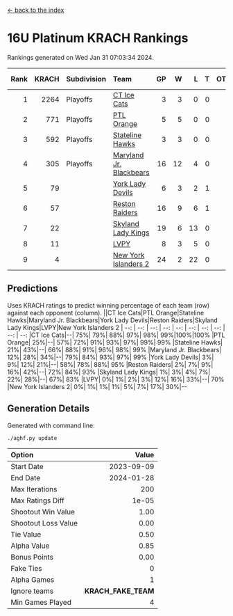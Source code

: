 [<- back to the index](readme.md)
# 16U Platinum KRACH Rankings
Rankings generated on Wed Jan 31 07:03:34 2024.

Rank|KRACH|Subdivision|Team|GP|W|L|T|OTW|OTL|SoS|Exp Wins|Win Diff
---:|---:|:---|:---|---:|---:|---:|---:|---:|---:|---:|---:|---:
1|2264|Playoffs|[CT Ice Cats](https://gamesheetstats.com/seasons/3663/teams/140846/schedule)|3|3|0|0|0|0|94|3.8|-0.0
2|771|Playoffs|[PTL Orange](https://gamesheetstats.com/seasons/3663/teams/140842/schedule)|5|5|0|0|0|0|20|5.9|0.0
3|592|Playoffs|[Stateline Hawks](https://gamesheetstats.com/seasons/3663/teams/140840/schedule)|3|3|0|0|0|0|24|3.9|0.0
4|305|Playoffs|[Maryland Jr. Blackbears](https://gamesheetstats.com/seasons/3663/teams/140848/schedule)|16|12|4|0|0|1|467|12.8|-0.0
5|79||[York Lady Devils](https://gamesheetstats.com/seasons/3663/teams/140845/schedule)|6|3|2|1|0|1|78|4.4|0.0
6|57||[Reston Raiders](https://gamesheetstats.com/seasons/3663/teams/140850/schedule)|16|9|6|1|1|0|238|10.4|0.0
7|22||[Skyland Lady Kings](https://gamesheetstats.com/seasons/3663/teams/140849/schedule)|19|6|13|0|2|0|228|6.9|0.0
8|11||[LVPY](https://gamesheetstats.com/seasons/3663/teams/140844/schedule)|8|3|5|0|0|1|80|3.9|0.0
9|4||[New York Islanders 2](https://gamesheetstats.com/seasons/3663/teams/140851/schedule)|24|2|22|0|0|1|250|2.9|0.0

## Predictions
Uses KRACH ratings to predict winning percentage of each team (row) against each opponent (column).
||CT Ice Cats|PTL Orange|Stateline Hawks|Maryland Jr. Blackbears|York Lady Devils|Reston Raiders|Skyland Lady Kings|LVPY|New York Islanders 2
| --: | --: | --: | --: | --: | --: | --: | --: | --: | --: 
|CT Ice Cats|--| 75%| 79%| 88%| 97%| 98%| 99%|100%|100%
|PTL Orange| 25%|--| 57%| 72%| 91%| 93%| 97%| 99%| 99%
|Stateline Hawks| 21%| 43%|--| 66%| 88%| 91%| 96%| 98%| 99%
|Maryland Jr. Blackbears| 12%| 28%| 34%|--| 79%| 84%| 93%| 97%| 99%
|York Lady Devils|  3%|  9%| 12%| 21%|--| 58%| 78%| 88%| 95%
|Reston Raiders|  2%|  7%|  9%| 16%| 42%|--| 72%| 84%| 93%
|Skyland Lady Kings|  1%|  3%|  4%|  7%| 22%| 28%|--| 67%| 83%
|LVPY|  0%|  1%|  2%|  3%| 12%| 16%| 33%|--| 70%
|New York Islanders 2|  0%|  1%|  1%|  1%|  5%|  7%| 17%| 30%|--

## Generation Details

Generated with command line:
```
./aghf.py update
```

| Option | Value |
| :----- | ----: |
| Start Date | 2023-09-09 |
| End Date | 2024-01-28 |
| Max Iterations | 200 |
| Max Ratings Diff | 1e-05 |
| Shootout Win Value | 1.00 |
| Shootout Loss Value | 0.00 |
| Tie Value | 0.50 |
| Alpha Value | 0.85 |
| Bonus Points | 0.00 |
| Fake Ties | 0 |
| Alpha Games | 1 |
| Ignore teams | __KRACH_FAKE_TEAM__ |
| Min Games Played | 4 |

